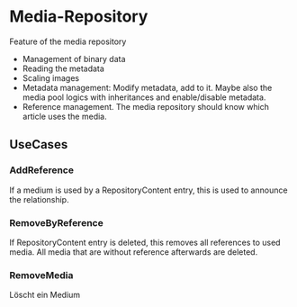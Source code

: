# Media-Repository

Feature of the media repository

- Management of binary data
- Reading the metadata
- Scaling images
- Metadata management: Modify metadata, add to it. Maybe also the media pool logics with inheritances and enable/disable metadata.
- Reference management. The media repository should know which article uses the media.

## UseCases

### AddReference

If a medium is used by a RepositoryContent entry, this is used to announce the relationship.

### RemoveByReference

If RepositoryContent entry is deleted, this removes all references to used media. All media that are without reference afterwards are deleted.

### RemoveMedia

Löscht ein Medium